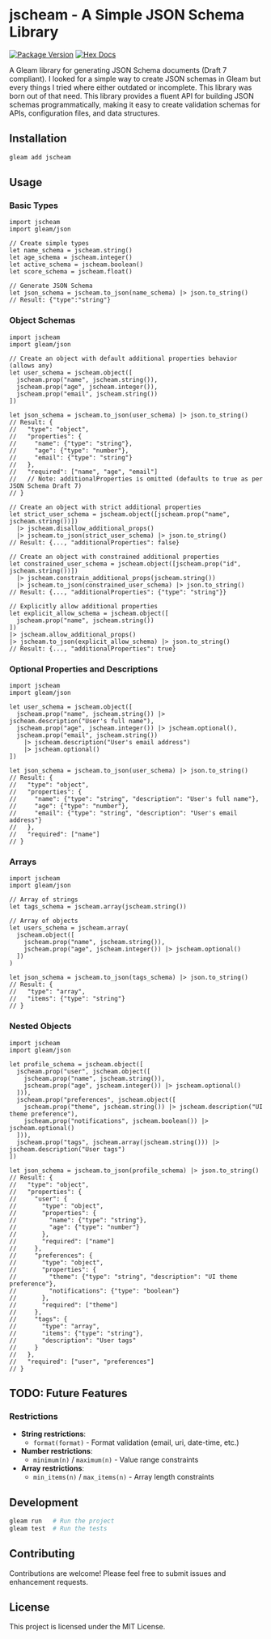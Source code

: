 # jscheam - A Simple JSON Schema Library

[![Package Version](https://img.shields.io/hexpm/v/jscheam)](https://hex.pm/packages/jscheam)
[![Hex Docs](https://img.shields.io/badge/hex-docs-ffaff3)](https://hexdocs.pm/jscheam/)

A Gleam library for generating JSON Schema documents (Draft 7 compliant).
I looked for a simple way to create JSON schemas in Gleam but every things I tried where either outdated or incomplete. This library was born out of that need.
This library provides a fluent API for building JSON schemas programmatically, making it easy to create validation schemas for APIs, configuration files, and data structures.

## Installation

```sh
gleam add jscheam
```

## Usage

### Basic Types

```gleam
import jscheam
import gleam/json

// Create simple types
let name_schema = jscheam.string()
let age_schema = jscheam.integer()
let active_schema = jscheam.boolean()
let score_schema = jscheam.float()

// Generate JSON Schema
let json_schema = jscheam.to_json(name_schema) |> json.to_string()
// Result: {"type":"string"}
```

### Object Schemas

```gleam
import jscheam
import gleam/json

// Create an object with default additional properties behavior (allows any)
let user_schema = jscheam.object([
  jscheam.prop("name", jscheam.string()),
  jscheam.prop("age", jscheam.integer()),
  jscheam.prop("email", jscheam.string())
])

let json_schema = jscheam.to_json(user_schema) |> json.to_string()
// Result: {
//   "type": "object",
//   "properties": {
//     "name": {"type": "string"},
//     "age": {"type": "number"},
//     "email": {"type": "string"}
//   },
//   "required": ["name", "age", "email"]
//   // Note: additionalProperties is omitted (defaults to true as per JSON Schema Draft 7)
// }

// Create an object with strict additional properties 
let strict_user_schema = jscheam.object([jscheam.prop("name", jscheam.string())])
  |> jscheam.disallow_additional_props()
  |> jscheam.to_json(strict_user_schema) |> json.to_string()
// Result: {..., "additionalProperties": false}

// Create an object with constrained additional properties 
let constrained_user_schema = jscheam.object([jscheam.prop("id", jscheam.string())])
  |> jscheam.constrain_additional_props(jscheam.string())
  |> jscheam.to_json(constrained_user_schema) |> json.to_string()
// Result: {..., "additionalProperties": {"type": "string"}}

// Explicitly allow additional properties
let explicit_allow_schema = jscheam.object([
  jscheam.prop("name", jscheam.string())
]) 
|> jscheam.allow_additional_props()
|> jscheam.to_json(explicit_allow_schema) |> json.to_string()
// Result: {..., "additionalProperties": true}
```

### Optional Properties and Descriptions

```gleam
import jscheam
import gleam/json

let user_schema = jscheam.object([
  jscheam.prop("name", jscheam.string()) |> jscheam.description("User's full name"),
  jscheam.prop("age", jscheam.integer()) |> jscheam.optional(),
  jscheam.prop("email", jscheam.string())
    |> jscheam.description("User's email address")
    |> jscheam.optional()
])

let json_schema = jscheam.to_json(user_schema) |> json.to_string()
// Result: {
//   "type": "object",
//   "properties": {
//     "name": {"type": "string", "description": "User's full name"},
//     "age": {"type": "number"},
//     "email": {"type": "string", "description": "User's email address"}
//   },
//   "required": ["name"]
// }
```

### Arrays

```gleam
import jscheam
import gleam/json

// Array of strings
let tags_schema = jscheam.array(jscheam.string())

// Array of objects
let users_schema = jscheam.array(
  jscheam.object([
    jscheam.prop("name", jscheam.string()),
    jscheam.prop("age", jscheam.integer()) |> jscheam.optional()
  ])
)

let json_schema = jscheam.to_json(tags_schema) |> json.to_string()
// Result: {
//   "type": "array",
//   "items": {"type": "string"}
// }
```

### Nested Objects

```gleam
import jscheam
import gleam/json

let profile_schema = jscheam.object([
  jscheam.prop("user", jscheam.object([
    jscheam.prop("name", jscheam.string()),
    jscheam.prop("age", jscheam.integer()) |> jscheam.optional()
  ])),
  jscheam.prop("preferences", jscheam.object([
    jscheam.prop("theme", jscheam.string()) |> jscheam.description("UI theme preference"),
    jscheam.prop("notifications", jscheam.boolean()) |> jscheam.optional()
  ])),
  jscheam.prop("tags", jscheam.array(jscheam.string())) |> jscheam.description("User tags")
])

let json_schema = jscheam.to_json(profile_schema) |> json.to_string()
// Result: {
//   "type": "object",
//   "properties": {
//     "user": {
//       "type": "object",
//       "properties": {
//         "name": {"type": "string"},
//         "age": {"type": "number"}
//       },
//       "required": ["name"]
//     },
//     "preferences": {
//       "type": "object",
//       "properties": {
//         "theme": {"type": "string", "description": "UI theme preference"},
//         "notifications": {"type": "boolean"}
//       },
//       "required": ["theme"]
//     },
//     "tags": {
//       "type": "array",
//       "items": {"type": "string"},
//       "description": "User tags"
//     }
//   },
//   "required": ["user", "preferences"]
// }
```

## TODO: Future Features

### Restrictions

- **String restrictions**:
  - `format(format)` - Format validation (email, uri, date-time, etc.)
- **Number restrictions**:
  - `minimum(n)` / `maximum(n)` - Value range constraints
- **Array restrictions**:
  - `min_items(n)` / `max_items(n)` - Array length constraints

## Development

```sh
gleam run   # Run the project
gleam test  # Run the tests
```

## Contributing

Contributions are welcome! Please feel free to submit issues and enhancement requests.

## License

This project is licensed under the MIT License.
